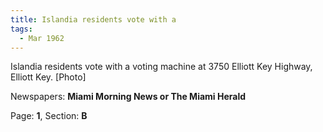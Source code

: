 ```yaml
---  
title: Islandia residents vote with a  
tags:  
  - Mar 1962  
---  
```

  
Islandia residents vote with a voting machine at 3750 Elliott Key Highway, Elliott Key. [Photo]  
  
Newspapers: **Miami Morning News or The Miami Herald**  
  
Page: **1**, Section: **B** 
